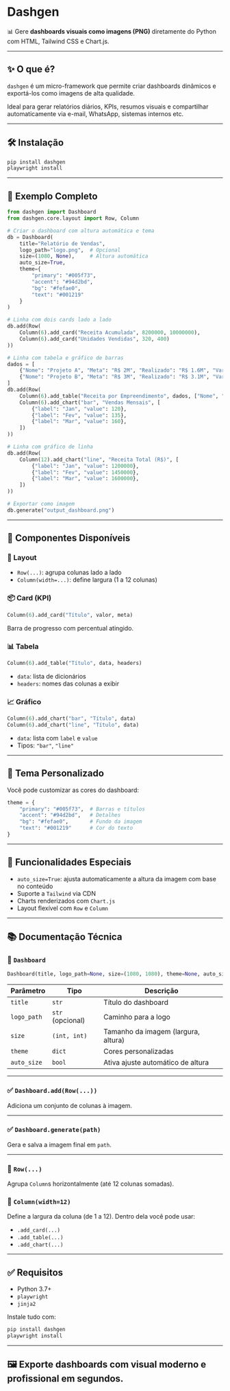 
# Dashgen

📊 Gere **dashboards visuais como imagens (PNG)** diretamente do Python com HTML, Tailwind CSS e Chart.js.

---

## ✨ O que é?

`dashgen` é um micro-framework que permite criar dashboards dinâmicos e exportá-los como imagens de alta qualidade.

Ideal para gerar relatórios diários, KPIs, resumos visuais e compartilhar automaticamente via e-mail, WhatsApp, sistemas internos etc.

---

## 🛠 Instalação

```bash
pip install dashgen
playwright install
````

---

## 🚀 Exemplo Completo

```python
from dashgen import Dashboard
from dashgen.core.layout import Row, Column

# Criar o dashboard com altura automática e tema
db = Dashboard(
    title="Relatório de Vendas",
    logo_path="logo.png",  # Opcional
    size=(1080, None),     # Altura automática
    auto_size=True,
    theme={
        "primary": "#005f73",
        "accent": "#94d2bd",
        "bg": "#fefae0",
        "text": "#001219"
    }
)

# Linha com dois cards lado a lado
db.add(Row(
    Column(6).add_card("Receita Acumulada", 8200000, 10000000),
    Column(6).add_card("Unidades Vendidas", 320, 400)
))

# Linha com tabela e gráfico de barras
dados = [
    {"Nome": "Projeto A", "Meta": "R$ 2M", "Realizado": "R$ 1.6M", "Variação": "-20%"},
    {"Nome": "Projeto B", "Meta": "R$ 3M", "Realizado": "R$ 3.1M", "Variação": "+3%"},
]
db.add(Row(
    Column(6).add_table("Receita por Empreendimento", dados, ["Nome", "Meta", "Realizado", "Variação"]),
    Column(6).add_chart("bar", "Vendas Mensais", [
        {"label": "Jan", "value": 120},
        {"label": "Fev", "value": 135},
        {"label": "Mar", "value": 160},
    ])
))

# Linha com gráfico de linha
db.add(Row(
    Column(12).add_chart("line", "Receita Total (R$)", [
        {"label": "Jan", "value": 1200000},
        {"label": "Fev", "value": 1450000},
        {"label": "Mar", "value": 1600000},
    ])
))

# Exportar como imagem
db.generate("output_dashboard.png")
```

---

## 🧱 Componentes Disponíveis

### 📐 Layout

* `Row(...)`: agrupa colunas lado a lado
* `Column(width=...)`: define largura (1 a 12 colunas)

### 📦 Card (KPI)

```python
Column(6).add_card("Título", valor, meta)
```

Barra de progresso com percentual atingido.

### 📊 Tabela

```python
Column(6).add_table("Título", data, headers)
```

* `data`: lista de dicionários
* `headers`: nomes das colunas a exibir

### 📈 Gráfico

```python
Column(6).add_chart("bar", "Título", data)
Column(6).add_chart("line", "Título", data)
```

* `data`: lista com `label` e `value`
* Tipos: `"bar"`, `"line"`

---

## 🎨 Tema Personalizado

Você pode customizar as cores do dashboard:

```python
theme = {
    "primary": "#005f73",  # Barras e títulos
    "accent": "#94d2bd",   # Detalhes
    "bg": "#fefae0",       # Fundo da imagem
    "text": "#001219"      # Cor do texto
}
```

---

## 🧠 Funcionalidades Especiais

* `auto_size=True`: ajusta automaticamente a altura da imagem com base no conteúdo
* Suporte a `Tailwind` via CDN
* Charts renderizados com `Chart.js`
* Layout flexível com `Row` e `Column`

---

## 📚 Documentação Técnica

### 📘 `Dashboard`

```python
Dashboard(title, logo_path=None, size=(1080, 1080), theme=None, auto_size=False)
```

| Parâmetro   | Tipo             | Descrição                           |
| ----------- | ---------------- | ----------------------------------- |
| `title`     | `str`            | Título do dashboard                 |
| `logo_path` | `str` (opcional) | Caminho para a logo                 |
| `size`      | `(int, int)`     | Tamanho da imagem (largura, altura) |
| `theme`     | `dict`           | Cores personalizadas                |
| `auto_size` | `bool`           | Ativa ajuste automático de altura   |

---

### ✅ `Dashboard.add(Row(...))`

Adiciona um conjunto de colunas à imagem.

---

### ✅ `Dashboard.generate(path)`

Gera e salva a imagem final em `path`.

---

### 📘 `Row(...)`

Agrupa `Column`s horizontalmente (até 12 colunas somadas).

### 📘 `Column(width=12)`

Define a largura da coluna (de 1 a 12). Dentro dela você pode usar:

* `.add_card(...)`
* `.add_table(...)`
* `.add_chart(...)`

---

## ✅ Requisitos

* Python 3.7+
* `playwright`
* `jinja2`

Instale tudo com:

```bash
pip install dashgen
playwright install
```

---

## 🖼 Exporte dashboards com visual moderno e profissional em segundos.

